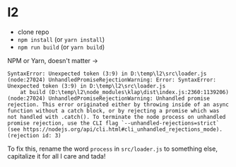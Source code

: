 # l2

* clone repo
* `npm install` (or `yarn install`)
* `npm run build` (or `yarn build`)

NPM or Yarn, doesn't matter ->

```
SyntaxError: Unexpected token (3:9) in D:\temp\l2\src\loader.js
(node:27024) UnhandledPromiseRejectionWarning: Error: SyntaxError: Unexpected token (3:9) in D:\temp\l2\src\loader.js
    at build (D:\temp\l2\node_modules\klap\dist\index.js:2360:1139206)
(node:27024) UnhandledPromiseRejectionWarning: Unhandled promise rejection. This error originated either by throwing inside of an async function without a catch block, or by rejecting a promise which was not handled with .catch(). To terminate the node process on unhandled promise rejection, use the CLI flag `--unhandled-rejections=strict` (see https://nodejs.org/api/cli.html#cli_unhandled_rejections_mode). (rejection id: 3)
```

To fix this, rename the word `process` in `src/loader.js` to something else, capitalize it for all I care and tada!
